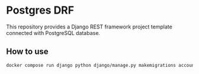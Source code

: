 # Postgres DRF

This repository provides a Django REST framework project template connected with PostgreSQL database.

## How to use

```bash
docker compose run django python django/manage.py makemigrations account
```
